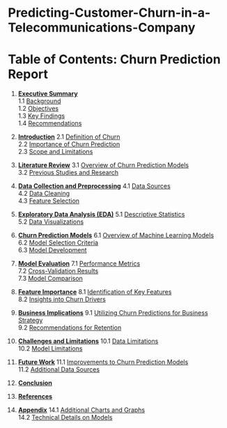 # Predicting-Customer-Churn-in-a-Telecommunications-Company
# Table of Contents: Churn Prediction Report

1. [**Executive Summary**](#1-executive-summary)<br>
   1.1 [Background](#11-background)  
   1.2 [Objectives](#12-objectives)  
   1.3 [Key Findings](#13-key-findings)  
   1.4 [Recommendations](#14-recommendations)  

2. [**Introduction**](#2-introduction)
   2.1 [Definition of Churn](#21-definition-of-churn)  
   2.2 [Importance of Churn Prediction](#22-importance-of-churn-prediction)  
   2.3 [Scope and Limitations](#23-scope-and-limitations)  

3. [**Literature Review**](#3-literature-review)
   3.1 [Overview of Churn Prediction Models](#31-overview-of-churn-prediction-models)  
   3.2 [Previous Studies and Research](#32-previous-studies-and-research)  

4. [**Data Collection and Preprocessing**](#4-data-collection-and-preprocessing)
   4.1 [Data Sources](#41-data-sources)  
   4.2 [Data Cleaning](#42-data-cleaning)  
   4.3 [Feature Selection](#43-feature-selection)  

5. [**Exploratory Data Analysis (EDA)**](#5-exploratory-data-analysis-eda)
   5.1 [Descriptive Statistics](#51-descriptive-statistics)  
   5.2 [Data Visualizations](#52-data-visualizations)  

6. [**Churn Prediction Models**](#6-churn-prediction-models)
   6.1 [Overview of Machine Learning Models](#61-overview-of-machine-learning-models)  
   6.2 [Model Selection Criteria](#62-model-selection-criteria)  
   6.3 [Model Development](#63-model-development)  

7. [**Model Evaluation**](#7-model-evaluation)
   7.1 [Performance Metrics](#71-performance-metrics)  
   7.2 [Cross-Validation Results](#72-cross-validation-results)  
   7.3 [Model Comparison](#73-model-comparison)  

8. [**Feature Importance**](#8-feature-importance)
   8.1 [Identification of Key Features](#81-identification-of-key-features)  
   8.2 [Insights into Churn Drivers](#82-insights-into-churn-drivers)  

9. [**Business Implications**](#9-business-implications)
   9.1 [Utilizing Churn Predictions for Business Strategy](#91-utilizing-churn-predictions-for-business-strategy)  
   9.2 [Recommendations for Retention](#92-recommendations-for-retention)  

10. [**Challenges and Limitations**](#10-challenges-and-limitations)
    10.1 [Data Limitations](#101-data-limitations)  
    10.2 [Model Limitations](#102-model-limitations)  

11. [**Future Work**](#11-future-work)
    11.1 [Improvements to Churn Prediction Models](#111-improvements-to-churn-prediction-models)  
    11.2 [Additional Data Sources](#112-additional-data-sources)  

12. [**Conclusion**](#12-conclusion)

13. [**References**](#13-references)

14. [**Appendix**](#14-appendix)
    14.1 [Additional Charts and Graphs](#141-additional-charts-and-graphs)  
    14.2 [Technical Details on Models](#142-technical-details-on-models)  
